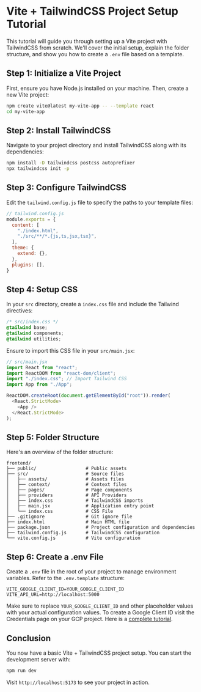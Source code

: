 # Vite + TailwindCSS Project Setup Tutorial

This tutorial will guide you through setting up a Vite project with TailwindCSS from scratch. We'll cover the initial setup, explain the folder structure, and show you how to create a `.env` file based on a template.

## Step 1: Initialize a Vite Project

First, ensure you have Node.js installed on your machine. Then, create a new Vite project:

```bash
npm create vite@latest my-vite-app -- --template react
cd my-vite-app
```

## Step 2: Install TailwindCSS

Navigate to your project directory and install TailwindCSS along with its dependencies:

```bash
npm install -D tailwindcss postcss autoprefixer
npx tailwindcss init -p
```

## Step 3: Configure TailwindCSS

Edit the `tailwind.config.js` file to specify the paths to your template files:

```javascript
// tailwind.config.js
module.exports = {
  content: [
    "./index.html",
    "./src/**/*.{js,ts,jsx,tsx}",
  ],
  theme: {
    extend: {},
  },
  plugins: [],
}
```

## Step 4: Setup CSS

In your `src` directory, create a `index.css` file and include the Tailwind directives:

```css
/* src/index.css */
@tailwind base;
@tailwind components;
@tailwind utilities;
```

Ensure to import this CSS file in your `src/main.jsx`:

```javascript
// src/main.jsx
import React from "react";
import ReactDOM from "react-dom/client";
import "./index.css"; // Import Tailwind CSS
import App from "./App";

ReactDOM.createRoot(document.getElementById("root")).render(
  <React.StrictMode>
    <App />
  </React.StrictMode>
);
```

## Step 5: Folder Structure

Here's an overview of the folder structure:

```plaintext
frontend/
├── public/                  # Public assets
├── src/                     # Source files
│   ├── assets/              # Assets files
│   ├── context/             # Context files
│   ├── pages/               # Page components
│   ├── providers            # API Providers
│   ├── index.css            # TailwindCSS imports
│   ├── main.jsx             # Application entry point
│   └── index.css            # CSS File
├── .gitignore               # Git ignore file
├── index.html               # Main HTML file
├── package.json             # Project configuration and dependencies
├── tailwind.config.js       # TailwindCSS configuration
└── vite.config.js           # Vite configuration
```

## Step 6: Create a .env File

Create a `.env` file in the root of your project to manage environment variables. Refer to the `.env.template` structure:

```env
VITE_GOOGLE_CLIENT_ID=YOUR_GOOGLE_CLIENT_ID
VITE_API_URL=http://localhost:5000
```

Make sure to replace `YOUR_GOOGLE_CLIENT_ID` and other placeholder values with your actual configuration values. To create a Google Client ID visit the Credentials page on your GCP project. Here is a [complete tutorial](https://dev.to/pikkue/create-google-login-credentials-for-your-web-application-3dc2).

## Conclusion

You now have a basic Vite + TailwindCSS project setup. You can start the development server with:

```bash
npm run dev
```

Visit `http://localhost:5173` to see your project in action.
